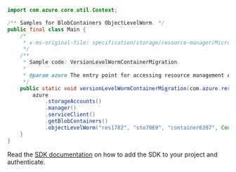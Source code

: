 ```java
import com.azure.core.util.Context;

/** Samples for BlobContainers ObjectLevelWorm. */
public final class Main {
    /*
     * x-ms-original-file: specification/storage/resource-manager/Microsoft.Storage/stable/2021-04-01/examples/ObjectLevelWormContainerMigration.json
     */
    /**
     * Sample code: VersionLevelWormContainerMigration.
     *
     * @param azure The entry point for accessing resource management APIs in Azure.
     */
    public static void versionLevelWormContainerMigration(com.azure.resourcemanager.AzureResourceManager azure) {
        azure
            .storageAccounts()
            .manager()
            .serviceClient()
            .getBlobContainers()
            .objectLevelWorm("res1782", "sto7069", "container6397", Context.NONE);
    }
}
```

Read the [SDK documentation](https://github.com/Azure/azure-sdk-for-java/blob/azure-resourcemanager_2.11.0/sdk/resourcemanager/azure-resourcemanager/README.md) on how to add the SDK to your project and authenticate.

